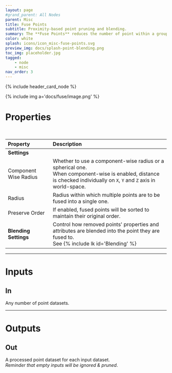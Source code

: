 ```yaml
---
layout: page
#grand_parent: All Nodes
parent: Misc
title: Fuse Points
subtitle: Proximity-based point pruning and blending.
summary: The **Fuse Points** reduces the number of point within a group by merging points that are within a set radius of each others; and allows you to control how the resulting properties and attributes are blended.
color: white
splash: icons/icon_misc-fuse-points.svg
preview_img: docs/splash-point-blending.png
toc_img: placeholder.jpg
tagged: 
    - node
    - misc
nav_order: 3
---
```


{% include header_card_node %}

{% include img a='docs/fuse/image.png' %} 

# Properties
<br>

| Property       | Description          |
|:-------------|:------------------|
|**Settings**||
| Component Wise Radius           | Whether to use a component-wise radius or a spherical one.<br>When component-wise is enabled, distance is checked individually on `X`, `Y` and `Z` axis in world-space.  |
| Radius          | Radius within which multiple points are to be fused into a single one. |
| Preserve Order          | If enabled, fused points will be sorted to maintain their original order. |
|**Blending Settings**| Control how removed points' properties and attributes are blended into the point they are fused to.<br>See {% include lk id='Blending' %}|

---
# Inputs
## In
Any number of point datasets.

---
# Outputs
## Out
A processed point dataset for each input dataset.  
*Reminder that empty inputs will be ignored & pruned*.